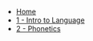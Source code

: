 - [Home](%webpath%/classes/ling2100/)
- [1 - Intro to Language](%webpath%/classes/ling2100/1-intro-to-language)
- [2 - Phonetics](%webpath%/classes/ling2100/2-phonetics)
